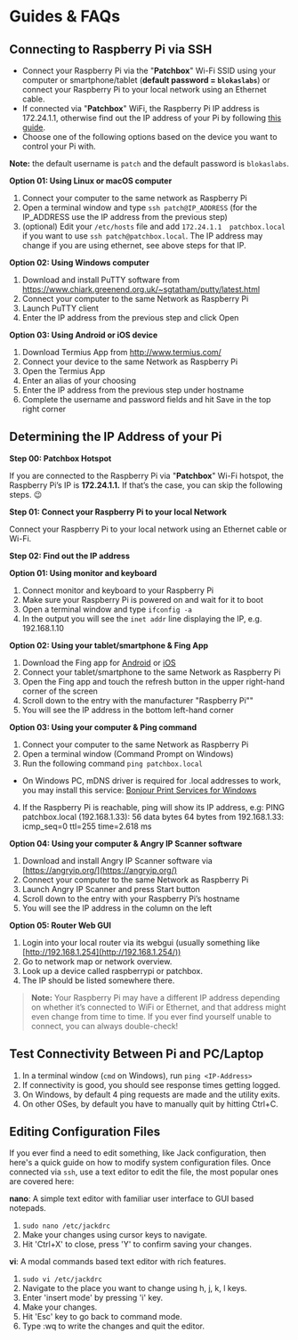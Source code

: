 # Guides & FAQs

## Connecting to Raspberry Pi via SSH

- Connect your Raspberry Pi via the "**Patchbox**" Wi-Fi SSID using your computer or smartphone/tablet (**default password = `blokaslabs`**) or connect your Raspberry Pi to your local network using
an Ethernet cable.
- If connected via "**Patchbox**" WiFi, the Raspberry Pi IP address is 172.24.1.1, otherwise find out the IP address of your Pi by following [this guide](#determining-the-ip-address-of-your-pi).
- Choose one of the following options based on the device you want to control your Pi with.

**Note:** the default username is `patch` and the default password is `blokaslabs`.

**Option 01: Using Linux or macOS computer**

1. Connect your computer to the same network as Raspberry Pi
1. Open a terminal window and type `ssh patch@IP_ADDRESS` (for the IP_ADDRESS use the IP address from the previous step)
1. (optional) Edit your `/etc/hosts` file and add `172.24.1.1  patchbox.local` if you want to use `ssh patch@patchbox.local`. The IP address may change if you are using ethernet, see above steps for that IP. 

**Option 02: Using Windows computer**

1. Download and install PuTTY software from https://www.chiark.greenend.org.uk/~sgtatham/putty/latest.html
1. Connect your computer to the same Network as Raspberry Pi
1. Launch PuTTY client
1. Enter the IP address from the previous step and click Open

**Option 03: Using Android or iOS device**

1. Download Termius App from http://www.termius.com/
1. Connect your device to the same Network as Raspberry Pi
1. Open the Termius App
1. Enter an alias of your choosing
1. Enter the IP address from the previous step under hostname
1. Complete the username and password fields and hit Save in the top right corner

## Determining the IP Address of your Pi

**Step 00: Patchbox Hotspot**

If you are connected to the Raspberry Pi via "**Patchbox**" Wi-Fi hotspot, the Raspberry Pi’s IP is **172.24.1.1.** If that’s the case, you can skip the following steps. 😉

**Step 01: Connect your Raspberry Pi to your local Network**

Connect your Raspberry Pi to your local network using an Ethernet cable or Wi-Fi.

**Step 02: Find out the IP address**

**Option 01: Using monitor and keyboard**

1. Connect monitor and keyboard to your Raspberry Pi
2. Make sure your Raspberry Pi is powered on and wait for it to boot
3. Open a terminal window and type `ifconfig -a`
4. In the output you will see the `inet addr` line displaying the IP, e.g. 192.168.1.10

**Option 02: Using your tablet/smartphone & Fing App**

1. Download the Fing app for [Android](https://play.google.com/store/apps/details?id=com.overlook.android.fing) or [iOS](https://itunes.apple.com/gb/app/fing-network-scanner/id430921107?mt=8)
2. Connect your tablet/smartphone to the same Network as Raspberry Pi
3. Open the Fing app and touch the refresh button in the upper right-hand corner of the screen
4. Scroll down to the entry with the manufacturer "Raspberry Pi""
5. You will see the IP address in the bottom left-hand corner

**Option 03: Using your computer & Ping command**

1. Connect your computer to the same Network as Raspberry Pi
2. Open a terminal window (Command Prompt on Windows)
3. Run the following command `ping patchbox.local`
  - On Windows PC, mDNS driver is required for .local addresses to work, you may install this service: [Bonjour Print Services for Windows](https://support.apple.com/kb/DL999?locale=en_US)
4. If the Raspberry Pi is reachable, ping will show its IP address, e.g:
    PING patchbox.local (192.168.1.33): 56 data bytes
    64 bytes from 192.168.1.33: icmp_seq=0 ttl=255 time=2.618 ms

**Option 04: Using your computer & Angry IP Scanner software**

1. Download and install Angry IP Scanner software via [https://angryip.org/](https://angryip.org/)
2. Connect your computer to the same Network as Raspberry Pi
3. Launch Angry IP Scanner and press Start button
4. Scroll down to the entry with your Raspberry Pi’s hostname
5. You will see the IP address in the column on the left

**Option 05: Router Web GUI**

1. Login into your local router via its webgui (usually something like [http://192.168.1.254](http://192.168.1.254/))
2. Go to network map or network overview.
3. Look up a device called raspberrypi or patchbox.
4. The IP should be listed somewhere there.


> **Note:** Your Raspberry Pi may have a different IP address depending on whether it’s connected to WiFi or Ethernet, and that address might even change from time to time. If you ever find yourself unable to connect, you can always double-check!


## Test Connectivity Between Pi and PC/Laptop
1. In a terminal window (`cmd` on Windows), run `ping <IP-Address>`
2. If connectivity is good, you should see response times getting logged.
  1. On Windows, by default 4 ping requests are made and the utility exits.
  2. On other OSes, by default you have to manually quit by hitting Ctrl+C.
  

## Editing Configuration Files

If you ever find a need to edit something, like Jack configuration, then here's a quick guide on how to modify system configuration files.
Once connected via `ssh`, use a text editor to edit the file, the most popular ones are covered here:


**nano**: A simple text editor with familiar user interface to GUI based notepads.

  1. `sudo nano /etc/jackdrc`
  1. Make your changes using cursor keys to navigate.
  1. Hit 'Ctrl+X' to close, press 'Y' to confirm saving your changes.


**vi**: A modal commands based text editor with rich features.

  1. `sudo vi /etc/jackdrc`
  1. Navigate to the place you want to change using h, j, k, l keys.
  1. Enter 'insert mode' by pressing 'i' key.
  1. Make your changes.
  1. Hit 'Esc' key to go back to command mode.
  1. Type :wq to write the changes and quit the editor.
